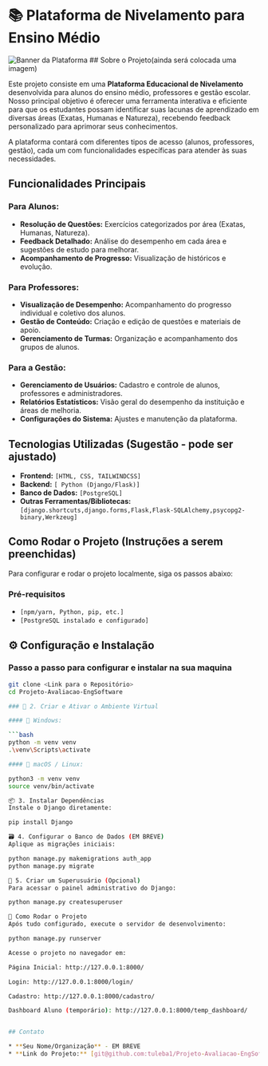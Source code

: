 # 📚 Plataforma de Nivelamento para Ensino Médio

![Banner da Plataforma](link_para_imagem_do_projeto.png) ## Sobre o Projeto(ainda será colocada uma imagem)

Este projeto consiste em uma **Plataforma Educacional de Nivelamento** desenvolvida para alunos do ensino médio, professores e gestão escolar. Nosso principal objetivo é oferecer uma ferramenta interativa e eficiente para que os estudantes possam identificar suas lacunas de aprendizado em diversas áreas (Exatas, Humanas e Natureza), recebendo feedback personalizado para aprimorar seus conhecimentos.

A plataforma contará com diferentes tipos de acesso (alunos, professores, gestão), cada um com funcionalidades específicas para atender às suas necessidades.

## Funcionalidades Principais

### Para Alunos:
* **Resolução de Questões:** Exercícios categorizados por área (Exatas, Humanas, Natureza).
* **Feedback Detalhado:** Análise do desempenho em cada área e sugestões de estudo para melhorar.
* **Acompanhamento de Progresso:** Visualização de históricos e evolução.

### Para Professores:
* **Visualização de Desempenho:** Acompanhamento do progresso individual e coletivo dos alunos.
* **Gestão de Conteúdo:** Criação e edição de questões e materiais de apoio.
* **Gerenciamento de Turmas:** Organização e acompanhamento dos grupos de alunos.

### Para a Gestão:
* **Gerenciamento de Usuários:** Cadastro e controle de alunos, professores e administradores.
* **Relatórios Estatísticos:** Visão geral do desempenho da instituição e áreas de melhoria.
* **Configurações do Sistema:** Ajustes e manutenção da plataforma.

## Tecnologias Utilizadas (Sugestão - pode ser ajustado)

* **Frontend:** `[HTML, CSS, TAILWINDCSS]`
* **Backend:** `[ Python (Django/Flask)]`
* **Banco de Dados:** `[PostgreSQL]`
* **Outras Ferramentas/Bibliotecas:** `[django.shortcuts,django.forms,Flask,Flask-SQLAlchemy,psycopg2-binary,Werkzeug]`

## Como Rodar o Projeto (Instruções a serem preenchidas)

Para configurar e rodar o projeto localmente, siga os passos abaixo:

### Pré-requisitos
* `[npm/yarn, Python, pip, etc.]`
* `[PostgreSQL instalado e configurado]`

## ⚙️ Configuração e Instalação

###  Passo a passo para configurar e instalar na sua maquina


```bash
git clone <Link para o Repositório>
cd Projeto-Avaliacao-EngSoftware

### 🧱 2. Criar e Ativar o Ambiente Virtual

#### 🔹 Windows:

```bash
python -m venv venv
.\venv\Scripts\activate

#### 🔸 macOS / Linux:

python3 -m venv venv
source venv/bin/activate

📦 3. Instalar Dependências
Instale o Django diretamente:

pip install Django

🗃️ 4. Configurar o Banco de Dados (EM BREVE)
Aplique as migrações iniciais:

python manage.py makemigrations auth_app
python manage.py migrate

👤 5. Criar um Superusuário (Opcional)
Para acessar o painel administrativo do Django:

python manage.py createsuperuser

🚀 Como Rodar o Projeto
Após tudo configurado, execute o servidor de desenvolvimento:

python manage.py runserver

Acesse o projeto no navegador em:

Página Inicial: http://127.0.0.1:8000/

Login: http://127.0.0.1:8000/login/

Cadastro: http://127.0.0.1:8000/cadastro/

Dashboard Aluno (temporário): http://127.0.0.1:8000/temp_dashboard/


## Contato

* **Seu Nome/Organização** - EM BREVE
* **Link do Projeto:** [git@github.com:tuleba1/Projeto-Avaliacao-EngSoftware.git]
